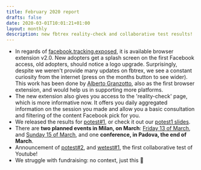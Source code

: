 ```yaml
---
title: February 2020 report
drafts: false
date: 2020-03-01T10:01:21+01:00
layout: monthly
description: new fbtrex reality-check and collaborative test results!
---
```


* In regards of [facebook.tracking.exposed](https://facebook.tracking.exposed), it is available browser extension v2.0. New adopters get a splash screen on the first Facebook access, old adopters, should notice a logo upgrade. Surprisingly, despite we weren't provide many updates on fbtrex, we see a constant curiosity from the internet (press on the months button to see wider). This work has been done by [Alberto Granzotto](https://twitter.com/@vrde), also as the first browser extension, and would help us in supporting more platforms.
* The new extension also gives you access to the 'reality-check' page, which is more informative now. It offers you daily aggregated information on the session you made and allow you a basic consultation and filtering of the content Facebook pick for you.
* We released the results for [potest#1](https://pornhub.tracking.exposed/potest/final-1), or check it out our [potest1 slides](https://pornhub.tracking.exposed/slides/potest1).
* There are **two planned events in Milan, on March**: [Friday 13 of March](http://www.latobmilano.it/2020/02/13-3-tracking-exposed/), and [Sunday 15 of March](https://unit.abbiamoundominio.org/blog/2020-03-15-lost-potrex.html), and one **conference, in Padova, the end of March**.
* Announcement of [potest#2](https://pornhub.tracking.exposed/potest/2), and [wetest#1](https://youtube.tracking.exposed/wetest/1), the first collaborative test of Youtube!
* We struggle with fundraising: no context, just this 🤷
